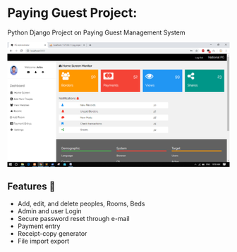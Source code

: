 # Paying Guest Project:

Python Django Project on Paying Guest Management System

![dashboard](admin_dashboard.png)


## Features 👀

- Add, edit, and delete peoples, Rooms, Beds
- Admin and user Login
- Secure password reset through e-mail
- Payment entry
- Receipt-copy generator
- File import export
